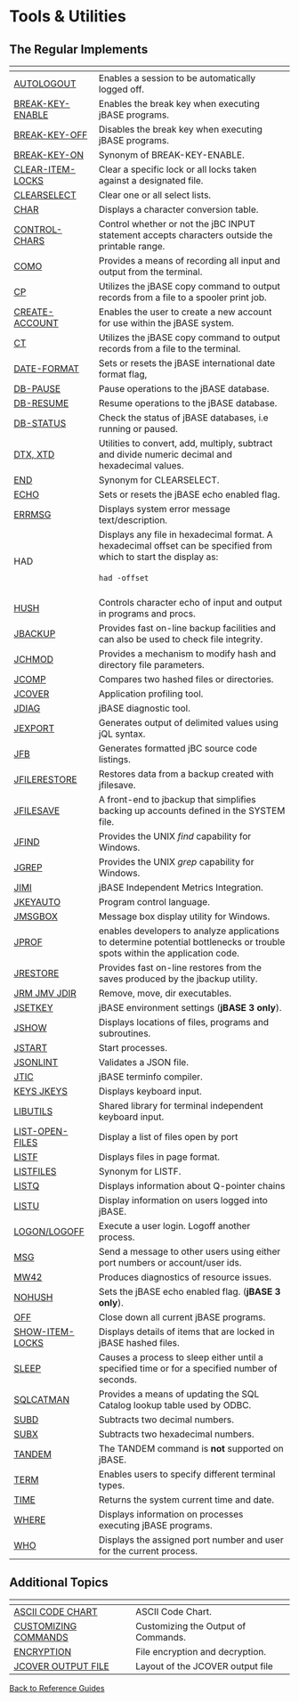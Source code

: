 # Tools & Utilities

<PageHeader />

## The Regular Implements  

| <!----> | <!----> |
| --- | --- |
| [AUTOLOGOUT](./autologout/README.md) | Enables a session to be automatically logged off. |
| [BREAK-KEY-ENABLE](./break-key-enable/README.md) | Enables the break key when executing jBASE programs. |
| [BREAK-KEY-OFF](./break-key-off/README.md) | Disables the break key when executing jBASE programs. |
| [BREAK-KEY-ON](./break-key-on/README.md) | Synonym of BREAK-KEY-ENABLE. |
| [CLEAR-ITEM-LOCKS](./clear-item-locks/README.md) | Clear a specific lock or all locks taken against a designated file. |
| [CLEARSELECT](./clearselect/README.md) | Clear one or all select lists. |  
| [CHAR](./char/README.md) | Displays a character conversion table. |
| [CONTROL-CHARS](./control-chars/README.md) | Control whether or not the jBC INPUT statement accepts characters outside the printable range. |
| [COMO](./como/README.md) | Provides a means of recording all input and output from the terminal. |
| [CP](./cp/README.md) | Utilizes the jBASE copy command to output records from a file to a spooler print job. |
| [CREATE-ACCOUNT](./create-account/README.md) | Enables the user to create a new account for use within the jBASE system. |
| [CT](./ct/README.md) | Utilizes the jBASE copy command to output records from a file to the terminal. |  
| [DATE-FORMAT](./date-format/README.md) | Sets or resets the jBASE international date format flag, |  
| [DB-PAUSE](./db-pause/README.md) | Pause operations to the jBASE database. |
| [DB-RESUME](./db-resume/README.md) | Resume operations to the jBASE database. |
| [DB-STATUS](./db-status/README.md) | Check the status of jBASE databases, i.e running or paused. |
| [DTX, XTD](./dtx.xtd/README.md) | Utilities to convert, add, multiply, subtract and divide numeric decimal and hexadecimal values. |
| [END](./clearselect/README.md) | Synonym for CLEARSELECT. |
| [ECHO](./echo/README.md) | Sets or resets the jBASE echo enabled flag. |  
| [ERRMSG](./errmsg/README.md) | Displays system error message text/description. |
| HAD | Displays any file in hexadecimal format. A hexadecimal offset can be specified from which to start the display as: <br><br>```had -offset```<br><br> |
| [HUSH](./hush/README.md) | Controls character echo of input and output in programs and procs. |
| [JBACKUP](./jbackup/README.md) | Provides fast on-line backup facilities and can also be used to check file integrity. |  
| [JCHMOD](./jchmod/README.md) | Provides a mechanism to modify hash and directory file parameters. |
| [JCOMP](./../files/jcomp/README.md) | Compares two hashed files or directories. |
| [JCOVER](./jcover/README.md) | Application profiling tool. |
| [JDIAG](./jdiag/README.md) | jBASE diagnostic tool. |
| [JEXPORT](./jexport/README.md) | Generates output of delimited values using jQL syntax. |
| [JFB](./jfb/README.md) | Generates formatted jBC source code listings. |
| [JFILERESTORE](./jfilerestore/README.md) | Restores data from a backup created with jfilesave. |  
| [JFILESAVE](./jfilesave/README.md) | A front-end to jbackup that simplifies backing up accounts defined in the SYSTEM file. |
| [JFIND](./jfind/README.md) | Provides the UNIX *find* capability for Windows. |
| [JGREP](./jgrep/README.md) | Provides the UNIX *grep* capability for Windows. |
| [JIMI](./jimi/README.md) | jBASE Independent Metrics Integration. |
| [JKEYAUTO](./jkeyauto/jkeyauto/README.md) | Program control language. |
| [JMSGBOX](./jmsgbox/README.md) | Message box display utility for Windows. |
| [JPROF](./jbase/tools-and-utilities/jprof/#jprof) | enables developers to analyze applications to determine potential bottlenecks or trouble spots within the application code. |
| [JRESTORE](./jrestore/README.md) | Provides fast on-line restores from the saves produced by the jbackup utility. |
| [JRM JMV JDIR](./jrm-jmv-jdir/README.md) | Remove, move, dir executables. |
| [JSETKEY](./jsetkey-for-jbase-3-only/README.md) | jBASE environment settings (**jBASE 3 only**). |
| [JSHOW](./jshow/README.md) | Displays locations of files, programs and subroutines. |
| [JSTART](./../../background--processing/jstart) | Start processes. |
| [JSONLINT](./jsonlint/README.md) | Validates a JSON file. |
| [JTIC](./jtic/README.md) | jBASE terminfo compiler. |
| [KEYS JKEYS](./keys-and-jkeys/README.md) | Displays keyboard input. |
| [LIBUTILS](./libutils/README.md) | Shared library for terminal independent keyboard input. |  
| [LIST-OPEN-FILES](./list-open-files/README.md) | Display a list of files open by port |  
| [LISTF](./listf/README.md) | Displays files in page format. |
| [LISTFILES](./listf/README.md) | Synonym for LISTF. |  
| [LISTQ](./listq/README.md) | Displays information about Q-pointer chains |
| [LISTU](./listu/README.md) | Display information on users logged into jBASE. |
| [LOGON/LOGOFF](./logon-and-logoff/README.md) | Execute a user login. Logoff another process. |
| [MSG](./msg/README.md) | Send a message to other users using either port numbers or account/user ids. |  
| [MW42](./mw42/README.md) | Produces diagnostics of resource issues. |
| [NOHUSH](./nohush/README.md) | Sets the jBASE echo enabled flag. (**jBASE 3 only**). |  
| [OFF](./off/README.md) | Close down all current jBASE programs. |  
| [SHOW-ITEM-LOCKS](./show-item-locks/README.md) | Displays details of items that are locked in jBASE hashed files. |
| [SLEEP](./sleep/README.md) | Causes a process to sleep either until a specified time or for a specified number of seconds. |  
| [SQLCATMAN](./sqlcatman/README.md) | Provides a means of updating the SQL Catalog lookup table used by ODBC. |
| [SUBD](./subd/README.md) | Subtracts two decimal numbers. |
| [SUBX](./subx/README.md) | Subtracts two hexadecimal numbers. |  
| [TANDEM](./tandem/README.md) | The TANDEM command is **not** supported on jBASE. |
| [TERM](./term/README.md) | Enables users to specify different terminal types. |  
| [TIME](./time/README.md) | Returns the system current time and date. |  
| [WHERE](./where/README.md) | Displays information on processes executing jBASE programs. |  
| [WHO](./who/README.md) | Displays the assigned port number and user for the current process. |  

## Additional Topics

| <!----> | <!----> |
| --- | --- |
| [ASCII CODE CHART](./ascii-code-chart/README.md) | ASCII Code Chart. |
| [CUSTOMIZING COMMANDS](././customizing-the-output-of-commands/README.md) | Customizing the Output of Commands. |
| [ENCRYPTION](./../encryption/jbase-encryption-database-security/README.md) | File encryption and decryption. |
| [JCOVER OUTPUT FILE](./layout-of-the-jcover-output-file/README.md) | Layout of the JCOVER output file |  

[Back to Reference Guides](../README.md)

<PageFooter />

